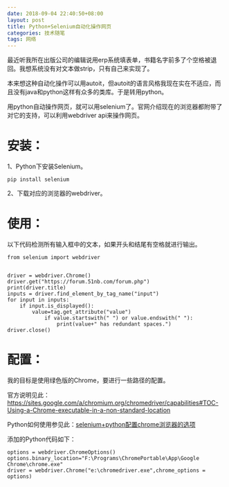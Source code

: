 ```yaml
---
date: 2018-09-04 22:40:50+08:00
layout: post
title: Python+Selenium自动化操作网页
categories: 技术随笔
tags: 网络
---
```


最近听我所在出版公司的编辑说用erp系统填表单，书籍名字前多了个空格被退回。我想系统没有对文本做strip，只有自己来实现了。

本来想这种自动化操作可以用autoit，但autoit的语言风格我现在实在不适应，而且没有java和python这样有众多的类库。于是转用python。

用python自动操作网页，就可以用selenium了。官网介绍现在的浏览器都附带了对它的支持，可以利用webdriver api来操作网页。

# 安装：

1、Python下安装Selenium。

`pip install selenium`

2、下载对应的浏览器的webdriver。

# 使用：

以下代码检测所有输入框中的文本，如果开头和结尾有空格就进行输出。

```
from selenium import webdriver


driver = webdriver.Chrome()
driver.get("https://forum.51nb.com/forum.php")
print(driver.title)
inputs = driver.find_element_by_tag_name("input")
for input in inputs:
    if input.is_displayed():
        value=tag.get_attribute("value")
            if value.startswith(" ") or value.endswith(" "):
                print(value+" has redundant spaces.")
driver.close()
```


# 配置：

我的目标是使用绿色版的Chrome，要进行一些路径的配置。

官方说明见此：<https://sites.google.com/a/chromium.org/chromedriver/capabilities#TOC-Using-a-Chrome-executable-in-a-non-standard-location>

Python如何使用参见此：[selenium+python配置chrome浏览器的选项](https://blog.csdn.net/zwq912318834/article/details/78933910)

添加的Python代码如下：

```
options = webdriver.ChromeOptions()
options.binary_location="F:\Programs\ChromePortable\App\Google Chrome\chrome.exe"
driver = webdriver.Chrome("e:\chromedriver.exe",chrome_options = options)
```



